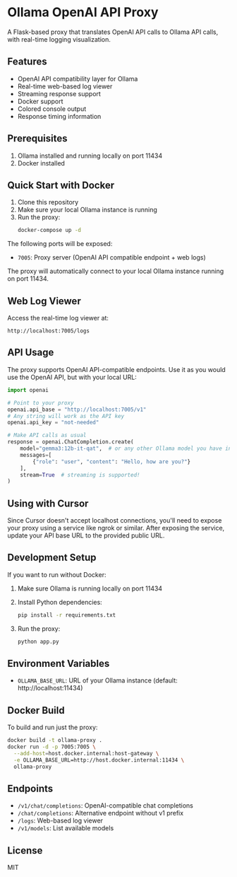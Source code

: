 # Ollama OpenAI API Proxy

A Flask-based proxy that translates OpenAI API calls to Ollama API calls, with real-time logging visualization.

## Features

- OpenAI API compatibility layer for Ollama
- Real-time web-based log viewer
- Streaming response support
- Docker support
- Colored console output
- Response timing information

## Prerequisites

1. Ollama installed and running locally on port 11434
2. Docker installed

## Quick Start with Docker

1. Clone this repository
2. Make sure your local Ollama instance is running
3. Run the proxy:
   ```bash
   docker-compose up -d
   ```

The following ports will be exposed:
- `7005`: Proxy server (OpenAI API compatible endpoint + web logs)

The proxy will automatically connect to your local Ollama instance running on port 11434.

## Web Log Viewer

Access the real-time log viewer at:
```
http://localhost:7005/logs
```

## API Usage

The proxy supports OpenAI API-compatible endpoints. Use it as you would use the OpenAI API, but with your local URL:

```python
import openai

# Point to your proxy
openai.api_base = "http://localhost:7005/v1"
# Any string will work as the API key
openai.api_key = "not-needed"

# Make API calls as usual
response = openai.ChatCompletion.create(
    model="gemma3:12b-it-qat",  # or any other Ollama model you have installed
    messages=[
        {"role": "user", "content": "Hello, how are you?"}
    ],
    stream=True  # streaming is supported!
)
```

## Using with Cursor

Since Cursor doesn't accept localhost connections, you'll need to expose your proxy using a service like ngrok or similar. After exposing the service, update your API base URL to the provided public URL.

## Development Setup

If you want to run without Docker:

1. Make sure Ollama is running locally on port 11434

2. Install Python dependencies:
   ```bash
   pip install -r requirements.txt
   ```

3. Run the proxy:
   ```bash
   python app.py
   ```

## Environment Variables

- `OLLAMA_BASE_URL`: URL of your Ollama instance (default: http://localhost:11434)

## Docker Build

To build and run just the proxy:

```bash
docker build -t ollama-proxy .
docker run -d -p 7005:7005 \
  --add-host=host.docker.internal:host-gateway \
  -e OLLAMA_BASE_URL=http://host.docker.internal:11434 \
  ollama-proxy
```

## Endpoints

- `/v1/chat/completions`: OpenAI-compatible chat completions
- `/chat/completions`: Alternative endpoint without v1 prefix
- `/logs`: Web-based log viewer
- `/v1/models`: List available models

## License

MIT 